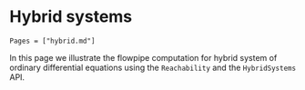 # Hybrid systems

```@contents
Pages = ["hybrid.md"]
```

In this page we illustrate the flowpipe computation for hybrid system of ordinary
differential equations using the `Reachability` and the `HybridSystems` API.
